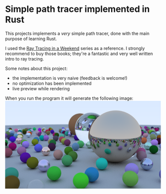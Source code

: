 Simple path tracer implemented in Rust
======================================

This projects implements a _very_ simple path tracer, done with the main purpose of learning Rust.

I used the [Ray Tracing in a Weekend](http://in1weekend.blogspot.com/2016/01/ray-tracing-in-one-weekend.html) series as a reference. 
I strongly recommend to buy those books; they're a fantastic and very well written intro to ray tracing.

Some notes about this project:
* the implementation is very naive (feedback is welcome!)
* no optimization has been implemented
* live preview while rendering

When you run the program it will generate the following image:
![sample image](sample_scene.png)
